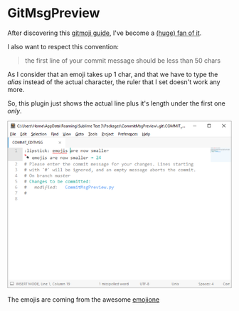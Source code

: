 # GitMsgPreview

After discovering this [gitmoji guide][], I've become a [(huge) fan of it][1].

I also want to respect this convention:

> the first line of your commit message should be less than 50 chars

As I consider that an emoji takes up 1 char, and that we have to type the *alias* instead of the
actual character, the ruler that I set doesn't work any more.

So, this plugin just shows the actual line plus it's length under the first one *only*.

![display the line with the converted emojis below the first line](screenshots/preview-valid.png)

The emojis are coming from the awesome [emojione][]

[gitmoji guide]: https://gitmoji.carloscuesta.me/
[1]: https://github.com/search?utf8=%E2%9C%93&q=topic%3Agitmoji+user%3Amath2001&type=Repositories&ref=searchresults
[emojione]: https://emojione.com

